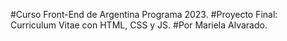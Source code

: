 #Curso Front-End de Argentina Programa 2023.
#Proyecto Final: Curriculum Vitae con HTML, CSS y JS.
#Por Mariela Alvarado.
